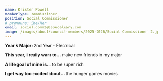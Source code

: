 ```yaml
---
name: Kristen Powell
memberType: commissioner
position: Social Commissioner
# pronouns: She/Her
email: social.comm2@essucalgary.com
image: /images/about/council-members/2025-2026/Social Commissioner 2.jpg
---
```


**Year & Major:** 2nd Year - Electrical

**This year, I really want to...** make new friends in my major

**A life goal of mine is...** to be super rich 

**I get way too excited about...** the hunger games movies
